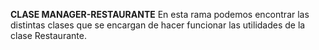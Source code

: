 **CLASE MANAGER-RESTAURANTE**
En esta rama podemos encontrar las distintas clases que se encargan de hacer funcionar las utilidades de la clase Restaurante.
